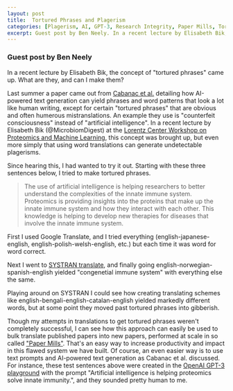 ```yaml
---
layout: post
title:  Tortured Phrases and Plagerism
categories: [Plagerism, AI, GPT-3, Research Integrity, Paper Mills, Tortured Phrases]
excerpt: Guest post by Ben Neely. In a recent lecture by Elisabeth Bik, the concept of "tortured phrases" came up. What are they, and can I make them? 
---
```


### Guest post by Ben Neely

In a recent lecture by Elisabeth Bik, the concept of "tortured phrases" came up. What are they, and can I make them? 

Last summer a paper came out from [Cabanac et al.](https://arxiv.org/abs/2107.06751) detailing how AI-powered text generation can yield phrases and word patterns that look a lot like human writing, except for certain "tortured phrases" that are obvious and often humerous mistranslations. An example they use is "counterfeit consciousness" instead of "artificial intelligence". In a recent lecture by Elisabeth Bik (@MicrobiomDigest) at the [Lorentz Center Workshop on Proteomics and Machine Learning](https://www.lorentzcenter.nl/proteomics-and-machine-learning.html), this concept was brought up, but even more simply that using word translations can generate undetectable plagerisms. 

Since hearing this, I had wanted to try it out. Starting with these three sentences below, I tried to make tortured phrases.

>The use of artificial intelligence is helping researchers to better understand the complexities of the innate immune system. Proteomics is providing insights into the proteins that make up the innate immune system and how they interact with each other. This knowledge is helping to develop new therapies for diseases that involve the innate immune system.

First I used Google Translate, and I tried everything (english-japanese-english, english-polish-welsh-english, etc.) but each time it was word for word correct.

Next I went to [SYSTRAN translate](https://www.systran.net/en/translate/), and finally going english-norwegian-spanish-english yielded "congenetial immune system" with everything else the same.

Playing around on SYSTRAN I could see how creating translating schemes like english-bengali-english-catalan-english yielded markedly different words, but at some point they moved past tortured phrases into gibberish.

Though my attempts in translations to get tortured phrases weren't completely successful, I can see how this approach can easily be used to bulk translate published papers into new papers, performed at scale in so called ["Paper Mills"](https://www.nature.com/articles/d41586-021-00733-5). That's an easy way to increase productivity and impact in this flawed system we have built. Of course, an even easier way is to use text prompts and AI-powered text generation as Cabanac et al. discussed. For instance, these test sentences above were created in the [OpenAI GPT-3 playground](https://beta.openai.com/playground) with the prompt "Artificial intelligence is helping proteomics solve innate immunity.", and they sounded pretty human to me.

&nbsp;  
&nbsp;  
&nbsp;  
